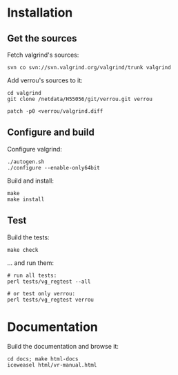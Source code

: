 # Installation

## Get the sources

Fetch valgrind's sources:

    svn co svn://svn.valgrind.org/valgrind/trunk valgrind


Add verrou's sources to it:

    cd valgrind
    git clone /netdata/H55056/git/verrou.git verrou

    patch -p0 <verrou/valgrind.diff


## Configure and build

Configure valgrind:

    ./autogen.sh
    ./configure --enable-only64bit

Build and install:

    make
    make install

## Test

Build the tests:

    make check

... and run them:

    # run all tests:
    perl tests/vg_regtest --all

    # or test only verrou:
    perl tests/vg_regtest verrou


# Documentation

Build the documentation and browse it:

    cd docs; make html-docs
    iceweasel html/vr-manual.html
